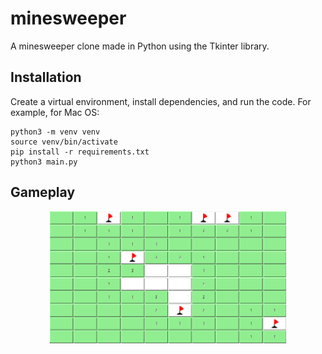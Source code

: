 # minesweeper

A minesweeper clone made in Python using the Tkinter library.

## Installation

Create a virtual environment, install dependencies, and run the code. For example, for Mac OS:
````
python3 -m venv venv
source venv/bin/activate
pip install -r requirements.txt
python3 main.py
````

## Gameplay

<p align="center">
  <img src="./doc/gameplay.png" width="75%">
</p>